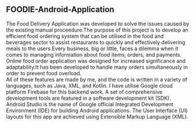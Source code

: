 ## FOODIE-Android-Application

The Food Delivery Application was developed to solve the issues caused by the existing manual proceedure.The purpose of this project 
is to develop an efficient food ordering system that can be utilised in the food and beverages sector to assist restaurants to quickly and effectively 
delivering meals to the users.Every business, big or little, faces a dilemma when it comes to managing information about food items, orders, 
and payments. Online food order application was designed for increased significance and adaptability.It has been developed to handle many orders
simultaneously in order to prevent food overload.       
All of these features are made by me, and the code is written in a variety of languages, such as Java, XML, and Kotlin. I have utilise Google cloud 
platform Firebase for this backend work. A set of comprehensive development tools are featured in a software development kit (SDK). 
Android Studio is the name of Google official Integrated Development Environment (IDE) for building Android applications. The User Interface (UI) layouts
for this app are achieved using Extensible Markup Language (XML).   
 
   
